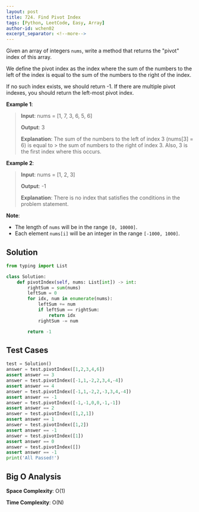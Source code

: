 ```yaml
---
layout: post
title: 724. Find Pivot Index
tags: [Python, LeetCode, Easy, Array]
author-id: wchen02
excerpt_separator: <!--more-->
---
```


Given an array of integers `nums`, write a method that returns the "pivot" index of this array.

We define the pivot index as the index where the sum of the numbers to the left of the index is equal to the sum of the numbers to the right of the index.

If no such index exists, we should return -1. If there are multiple pivot indexes, you should return the left-most pivot index.
<!--more-->

**Example 1**:
> **Input**: 
> nums = [1, 7, 3, 6, 5, 6]
>
> **Output**: 3
>
> **Explanation**: 
> The sum of the numbers to the left of index 3 (nums[3] = 6) is equal to > the sum of numbers to the right of index 3.
> Also, 3 is the first index where this occurs.

**Example 2**:
> **Input**: 
> nums = [1, 2, 3]
>
> **Output**: -1
>
> **Explanation**: 
> There is no index that satisfies the conditions in the problem statement.

**Note**:

- The length of `nums` will be in the range `[0, 10000]`.
- Each element `nums[i]` will be an integer in the range `[-1000, 1000]`.

## Solution
```python
from typing import List

class Solution:
    def pivotIndex(self, nums: List[int]) -> int:
        rightSum = sum(nums)
        leftSum = 0
        for idx, num in enumerate(nums):
            leftSum += num
            if leftSum == rightSum:
                return idx
            rightSum -= num

        return -1
```

## Test Cases
```python
test = Solution()
answer = test.pivotIndex([1,2,3,4,6])
assert answer == 3
answer = test.pivotIndex([-1,1,-2,2,3,4,-4])
assert answer == 4
answer = test.pivotIndex([-1,1,-2,2,-3,3,4,-4])
assert answer == -1
answer = test.pivotIndex([-1,-1,0,0,-1,-1])
assert answer == 2
answer = test.pivotIndex([1,2,1])
assert answer == 1
answer = test.pivotIndex([1,2])
assert answer == -1
answer = test.pivotIndex([1])
assert answer == 0
answer = test.pivotIndex([])
assert answer == -1
print('All Passed!')
```

## Big O Analysis
**Space Complexity**: O(1)

**Time Complexity**: O(N)